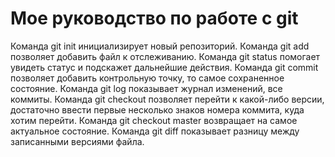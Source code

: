 #   Мое руководство по работе с git
Команда git init инициализирует новый репозиторий.
Команда git add позволяет добавить файл к отслеживанию.
Команда git status помогает увидеть статус и подскажет дальнейшие действия.
Команда git commit позволяет добавить контрольную точку, то самое сохраненное состояние.
Команда git log показывает журнал изменений, все коммиты.
Команда git checkout позволяет перейти к какой-либо версии, достаточно ввести первые несколько знаков номера коммита, куда хотим перейти.
Команда git checkout master возвращает на самое актуальное состояние.
Команда git diff показывает разницу между записанными версиями файла.
